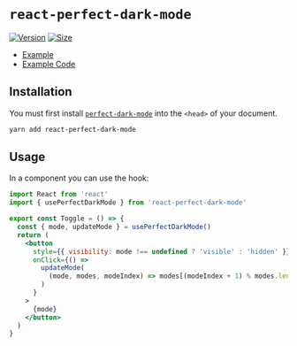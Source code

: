 # `react-perfect-dark-mode`

[![Version](https://img.shields.io/npm/v/react-perfect-dark-mode.svg?style=flat&colorA=000000&colorB=000000)](https://www.npmjs.com/package/react-perfect-dark-mode)
[![Size](https://img.shields.io/bundlephobia/minzip/react-perfect-dark-mode?label=size&style=flat&colorA=000000&colorB=000000)](https://bundlephobia.com/result?p=react-perfect-dark-mode)

- [Example](https://react-perfect-dark-mode-example.netlify.app/)
- [Example Code](https://github.com/DylanVann/perfect-dark-mode/tree/main/examples/react-perfect-dark-mode-example)

## Installation

You must first install [`perfect-dark-mode`](https://github.com/DylanVann/perfect-dark-mode/tree/main/packages/perfect-dark-mode) into the `<head>` of your document.

```bash
yarn add react-perfect-dark-mode
```

## Usage

In a component you can use the hook:

```jsx
import React from 'react'
import { usePerfectDarkMode } from 'react-perfect-dark-mode'

export const Toggle = () => {
  const { mode, updateMode } = usePerfectDarkMode()
  return (
    <button
      style={{ visibility: mode !== undefined ? 'visible' : 'hidden' }}
      onClick={() =>
        updateMode(
          (mode, modes, modeIndex) => modes[(modeIndex + 1) % modes.length],
        )
      }
    >
      {mode}
    </button>
  )
}
```
